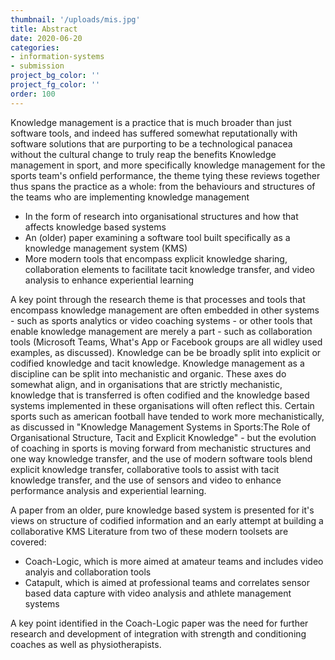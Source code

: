 ```yaml
---
thumbnail: '/uploads/mis.jpg'
title: Abstract
date: 2020-06-20
categories:
- information-systems
- submission
project_bg_color: ''
project_fg_color: ''
order: 100
---
```

Knowledge management is a practice that is much broader than just software tools, and indeed has suffered somewhat reputationally with software solutions that are purporting to be a technological panacea without the cultural change to truly reap the benefits
Knowledge management in sport, and more specifically knowledge management for the sports team's onfield performance, the theme tying these reviews together thus spans the practice as a whole: from the behaviours and structures of the teams who are implementing knowledge management 
- In the form of research into organisational structures and how that affects knowledge based systems
- An (older) paper examining a software tool built specifically as a knowledge management system (KMS)
- More modern tools that encompass explicit knowledge sharing, collaboration elements to facilitate tacit knowledge transfer, and video analysis to enhance experiential learning

A key point through the research theme is that processes and tools that encompass knowledge management are often embedded in other systems - such as sports analytics or video coaching systems - or other tools that enable knowledge management are merely a part - such as collaboration tools (Microsoft Teams, What's App or Facebook groups are all widley used examples, as discussed). 
Knowledge can be be broadly split into explicit or codified knowledge and tacit knowledge. Knowledge management as a discipline can be split into mechanistic and organic. These axes do somewhat align, and in organisations that are strictly mechanistic, knowledge that is transferred is often codified and the knowledge based systems implemented in these organisations will often reflect this. Certain sports such as american football have tended to work more mechanistically, as discussed in "Knowledge Management Systems in Sports:The Role of Organisational Structure, Tacit and Explicit Knowledge" - but the evolution of coaching in sports is moving forward from mechanistic structures and one way knowledge transfer, and the use of modern software tools blend explicit knowledge transfer, collaborative tools to assist with tacit knowledge transfer, and the use of sensors and video to enhance performance analysis and experiential learning.

A paper from an older, pure knowledge based system is presented for it's views on structure of codified information and an early attempt at building a collaborative KMS
Literature from two of these modern toolsets are covered:
- Coach-Logic, which is more aimed at amateur teams and includes video analyis and collaboration tools
- Catapult, which is aimed at professional teams and correlates sensor based data capture with video analysis and athlete management systems

A key point identified in the Coach-Logic paper was the need for further research and development of integration with strength and conditioning coaches as well as physiotherapists.